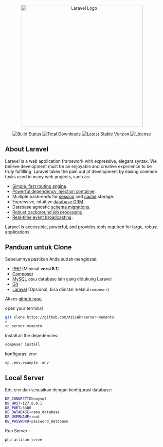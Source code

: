 <p align="center"><a href="https://laravel.com" target="_blank"><img src="https://raw.githubusercontent.com/laravel/art/master/logo-lockup/5%20SVG/2%20CMYK/1%20Full%20Color/laravel-logolockup-cmyk-red.svg" width="400" alt="Laravel Logo"></a></p>

<p align="center">
<a href="https://github.com/laravel/framework/actions"><img src="https://github.com/laravel/framework/workflows/tests/badge.svg" alt="Build Status"></a>
<a href="https://packagist.org/packages/laravel/framework"><img src="https://img.shields.io/packagist/dt/laravel/framework" alt="Total Downloads"></a>
<a href="https://packagist.org/packages/laravel/framework"><img src="https://img.shields.io/packagist/v/laravel/framework" alt="Latest Stable Version"></a>
<a href="https://packagist.org/packages/laravel/framework"><img src="https://img.shields.io/packagist/l/laravel/framework" alt="License"></a>
</p>

## About Laravel

Laravel is a web application framework with expressive, elegant syntax. We believe development must be an enjoyable and creative experience to be truly fulfilling. Laravel takes the pain out of development by easing common tasks used in many web projects, such as:

- [Simple, fast routing engine](https://laravel.com/docs/routing).
- [Powerful dependency injection container](https://laravel.com/docs/container).
- Multiple back-ends for [session](https://laravel.com/docs/session) and [cache](https://laravel.com/docs/cache) storage.
- Expressive, intuitive [database ORM](https://laravel.com/docs/eloquent).
- Database agnostic [schema migrations](https://laravel.com/docs/migrations).
- [Robust background job processing](https://laravel.com/docs/queues).
- [Real-time event broadcasting](https://laravel.com/docs/broadcasting).

Laravel is accessible, powerful, and provides tools required for large, robust applications.

## Panduan untuk Clone

Sebelumnya pastikan Anda sudah menginstal:
- [PHP](https://www.php.net/downloads) (Minimal **versi 8.1**)
- [Composer](https://getcomposer.org/)
- [MySQL](https://www.mysql.com/) atau database lain yang didukung Laravel
- [Git](https://git-scm.com/)
- [Laravel](https://laravel.com/) (Opsional, bisa diinstal melalui `composer`)


Akses [github repo](https://github.com/AzisWh/server-memento)

open your terminal

```bash
git clone https://github.com/AzisWh/server-memento
#
cd server-memento
```

Install all the depedencies:

```bash
composer install
```
konfigurasi env:

```bash
cp .env.example .env
```

## Local Server

Edit env dan sesuaikan dengan konfigurasi database:
```bash
DB_CONNECTION=mysql
DB_HOST=127.0.0.1
DB_PORT=3306
DB_DATABASE=nama_database
DB_USERNAME=root
DB_PASSWORD=password_database
```

Run Server :

```bash
php artisan serve
```
